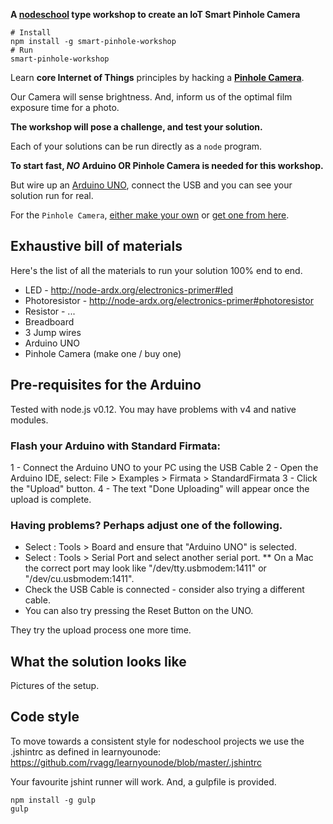 **A [nodeschool][1] type workshop to create an IoT Smart Pinhole Camera**

```shell
# Install
npm install -g smart-pinhole-workshop
# Run
smart-pinhole-workshop
```

Learn __core Internet of Things__ principles by hacking a [__Pinhole Camera__](https://en.wikipedia.org/wiki/Pinhole_camera).

Our Camera will sense brightness. And, inform us of the optimal film exposure time for a photo.

**The workshop will pose a challenge, and test your solution.**

Each of your solutions can be run directly as a `node` program.

**To start fast, _NO_ Arduino OR Pinhole Camera is needed for this workshop.**

But wire up an [Arduino UNO][2], connect the USB and you can see your solution run for real.

For the `Pinhole Camera`, [either make your own]() or [get one from here][3].

## Exhaustive bill of materials

Here's the list of all the materials to run your solution 100% end to end.

- LED - http://node-ardx.org/electronics-primer#led
- Photoresistor - http://node-ardx.org/electronics-primer#photoresistor
- Resistor - ...
- Breadboard
- 3 Jump wires
- Arduino UNO
- Pinhole Camera (make one / buy one)

## Pre-requisites for the Arduino

Tested with node.js v0.12. You may have problems with v4 and native modules.

### Flash your Arduino with Standard Firmata:

1 - Connect the Arduino UNO to your PC using the USB Cable
2 - Open the Arduino IDE, select: File > Examples > Firmata > StandardFirmata
3 - Click the "Upload" button.
4 - The text "Done Uploading" will appear once the upload is complete.

### Having problems? Perhaps adjust one of the following.

* Select : Tools > Board and ensure that "Arduino UNO" is selected.
* Select : Tools > Serial Port and select another serial port.
    ** On a Mac the correct port may look like "/dev/tty.usbmodem:1411" or "/dev/cu.usbmodem:1411".
* Check the USB Cable is connected - consider also trying a different cable.
* You can also try pressing the Reset Button on the UNO.

They try the upload process one more time.

## What the solution looks like

Pictures of the setup.

## Code style

To move towards a consistent style for nodeschool projects we use the .jshintrc
as defined in learnyounode: https://github.com/rvagg/learnyounode/blob/master/.jshintrc

Your favourite jshint runner will work. And, a gulpfile is provided.

```shell
npm install -g gulp
gulp
```


[1]: http://nodeschool.io/
[2]: https://www.arduino.cc/en/Main/ArduinoBoardUno
[3]: http://thepopuppinholecompany.com/viddy